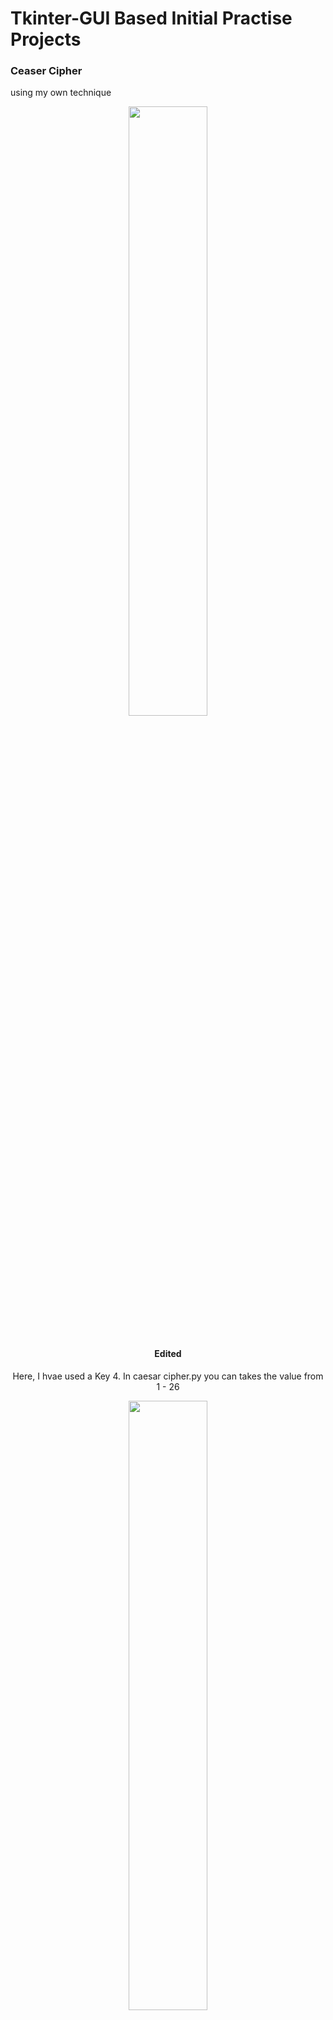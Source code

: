# Tkinter-GUI Based Initial Practise Projects

### Ceaser Cipher
<p> using my own technique<p>
<center><img src="Cipher/encypt.PNG" alt-text="Encrypt" height="50%"><center>
<br>    <h4>Edited</h4>
<p>Here, I hvae used a Key 4. In caesar cipher.py you can takes the value from 1 - 26</p>
<center><img src="Cipher/inititial.PNG" alt-text="Encrypt" height="50%"><center>
<center><img src="Cipher/Encrypt1.PNG" alt-text="Encrypt" height="50%"><center>
<center><img src="Cipher/Encrypt2.PNG" alt-text="Encrypt" height="50%"><center>
<center><img src="Cipher/Error Message.PNG" alt-text="Encrypt" height="50%"><center>   

### Resturant Feedback
<p>Using Filling(which saves data) and Messsage Box<p>
<center><img src="Resturant Feedback/initial.PNG" alt-text="Resturant Feedback" height="50%"><center>
<center><img src="Resturant Feedback/final.PNG" alt-text="Resturant Feedback" height="50%"><center>

### Line Drawer
<p>Line Drawer <b>(Under Construction)</b><p>
<center><img src="LineDrawer/v1.PNG" alt-text="Line Drawer" height="50%"><center>
<center><img src="LineDrawer/v1 drawing face.PNG" alt-text="Line Drawing Face" height="50%"><center>


# Tkinter-GUI Practice Code

My initial practice code of TKINTER GUI<br>
1- Welcome = Label <br>
2- Image = Declaring Images<br>
3- Attribiutes of Labels<br>
    such as<br>
    
    # Important Label Options
    # text - add the text
    # bd - background
    # fg - foreground
    # font - set the font
    # 1. font=("comicsansms", 19, "bold")
    # 2. font=("comicsansms 19 bold")
    # padx - x padding
    # pady - y padding
    # relief - border styling - SUNKEN, RAISED, GROOVE, RIDGE
    # and
    # Important Pack Options
    # anchor = nw, ne, se, sw (NorthEast, SouthEast....)
    # side = top, bottom, left, right
    # fill - fill=X,Y
    # padx
    # pady
    
4- Newspaper using Attribiutes <br>
5- Frames<br>
6- Button <br>

    # We can decalre fucntion in button using "commannd = function_name "
7- Grids <br>
8- CheckBox Buttons along with csv file<br><br>

<center><img src="Login Form.PNG" alt-text="Login Form"></center><br>
9- Canvas GUI<br><br>
<center><img src="Canvas GUI.PNG" alt-text="Login Form"></center><br>
10- Mouse Event Handling<br>
    
     # bind is the keyword used to bind the mouse events
     # <Button-1> = Left Mouse Button
     # <Button-1> = Left Mouse Button
     # <Button-2> = Middle Mouse Button
     # <Button-3> = Right Mouse Button
     # Double is used for double click   

11- Exercise: Newspaper<br>
<center><img src="Newspaper on TKinter/Newspaper.PNG" alt-text="Newspaper"></center><br>
12- Ceaser Cipher using filling.<br>

<center><img src="Cipher/encypt.PNG" alt-text="Encrypt" height="50%"><center>
    <br>    <h2>Edited</h2>
    <p>Here, I hvae used a Key 4. In caesar cipher.py you can takes the value from 1 - 26</p>
<center><img src="Cipher/inititial.PNG" alt-text="Encrypt" height="50%"><center>
<center><img src="Cipher/Encrypt1.PNG" alt-text="Encrypt" height="50%"><center>
<center><img src="Cipher/Encrypt2.PNG" alt-text="Encrypt" height="50%"><center>
<center><img src="Cipher/Error Message.PNG" alt-text="Encrypt" height="50%"><center>    
13- Menus<br>
    
    # Non-Drop Down
    menu = Menu(root)
    menu.add_command(label="File", command=my_function)
    menu.add_command(label="Quit", command=quit)
    root.config(menu=menu)

    # Drop Down
    main_menu = Menu(root)
    # tearoff use to fix the menu
    sub_menu1 = Menu(main_menu, tearoff=0)
    sub_menu1.add_command(label="New", command=my_function)
    # for seprating in menus
    sub_menu1.add_separator()
    sub_menu1.add_command(label="Quit", command=quit)
    root.config(menu=main_menu)
    main_menu.add_cascade(label="File", menu=sub_menu1)
    
14- Mesage Box<br>
    
    # important tags 
    # import tkinter.messagebox as tmsg
    # tmsg.askquestion("Label", "Message")
    # tmsg.showinfo("Label", "Message")
    # tmsg.askretrycancel("Label", "Message")
    # tmsg.showwarning("Label", "Message")
    
15- Scale Slider

    # important attributes are
    # Scale
    # oreint = HORIZONTAL By Default it is Vertical
    # tkinterval = (set the value which divide it)
    # scale.set(5)<- set the default value By Default it is 0


